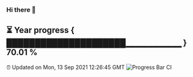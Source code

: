 ### Hi there 👋
⏳ Year progress { █████████████████████▁▁▁▁▁▁▁▁▁ } 70.01 %
---
⏰ Updated on Mon, 13 Sep 2021 12:26:45 GMT
![Progress Bar CI](https://github.com/liununu/liununu/workflows/Progress%20Bar%20CI/badge.svg)
